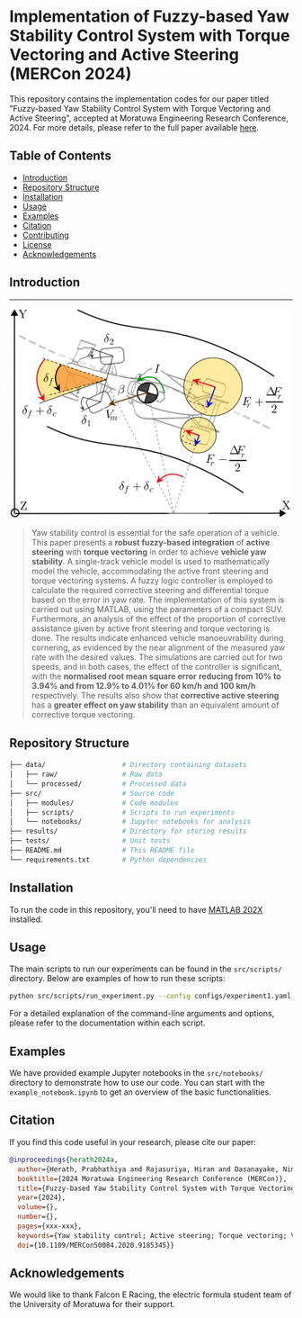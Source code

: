 # Implementation of Fuzzy-based Yaw Stability Control System with Torque Vectoring and Active Steering (MERCon 2024)
This repository contains the implementation codes for our paper titled "Fuzzy-based Yaw Stability Control System with Torque Vectoring and Active Steering", accepted at Moratuwa Engineering Research Conference, 2024. For more details, please refer to the full paper available [here]([link_to_paper](https://ieeexplore.ieee.org/document/9185345)).

## Table of Contents

- [Introduction](#introduction)
- [Repository Structure](#repository-structure)
- [Installation](#installation)
- [Usage](#usage)
- [Examples](#examples)
- [Citation](#citation)
- [Contributing](#contributing)
- [License](#license)
- [Acknowledgements](#acknowledgements)

## Introduction
___
<p align="center">
    <img src="Intro.svg" width="500"> <br>
</p>

[//]: # (### Abstract)

>Yaw stability control is essential for the safe operation of a vehicle. This paper presents a __robust fuzzy-based integration__ of __active steering__ with __torque vectoring__ in order to achieve __vehicle yaw stability__. A single-track vehicle model is used to mathematically model the vehicle, accommodating the active front steering and torque vectoring systems. A fuzzy logic controller is employed to calculate the required corrective steering and differential torque based on the error in yaw rate. The implementation of this system is carried out using MATLAB, using the parameters of a compact SUV. Furthermore, an analysis of the effect of the proportion of corrective assistance given by active front steering and torque vectoring is done. The results indicate enhanced vehicle manoeuvrability during cornering, as evidenced by the near alignment of the measured yaw rate with the desired values. The simulations are carried out for two speeds, and in both cases, the effect of the controller is significant, with the __normalised root mean square error__ __reducing from 10% to 3.94% and from 12.9% to 4.01% for 60 km/h and 100 km/h__ respectively. The results also show that __corrective active steering__ has a __greater effect on yaw stability__ than an equivalent amount of corrective torque vectoring.

## Repository Structure

```bash
├── data/                   # Directory containing datasets
│   ├── raw/                # Raw data
│   └── processed/          # Processed data
├── src/                    # Source code
│   ├── modules/            # Code modules
│   ├── scripts/            # Scripts to run experiments
│   └── notebooks/          # Jupyter notebooks for analysis
├── results/                # Directory for storing results
├── tests/                  # Unit tests
├── README.md               # This README file
└── requirements.txt        # Python dependencies
```

## Installation

To run the code in this repository, you'll need to have [MATLAB 202X](https://www.python.org/downloads/) installed.

## Usage

The main scripts to run our experiments can be found in the `src/scripts/` directory. Below are examples of how to run these scripts:

```sh
python src/scripts/run_experiment.py --config configs/experiment1.yaml
```

For a detailed explanation of the command-line arguments and options, please refer to the documentation within each script.

## Examples

We have provided example Jupyter notebooks in the `src/notebooks/` directory to demonstrate how to use our code. You can start with the `example_notebook.ipynb` to get an overview of the basic functionalities.

## Citation

If you find this code useful in your research, please cite our paper:

```bibtex
@inproceedings{herath2024a,
  author={Herath, Prabhathiya and Rajasuriya, Hiran and Dasanayake, Nimantha and Perera, Shehara and Subasinghe, LU and Gamage, JR},
  booktitle={2024 Moratuwa Engineering Research Conference (MERCon)}, 
  title={Fuzzy-based Yaw Stability Control System with Torque Vectoring and Active Steering}, 
  year={2024},
  volume={},
  number={},
  pages={xxx-xxx},
  keywords={Yaw stability control; Active steering; Torque vectoring; Vehicle dynamics; Fuzzy logic controller},
  doi={10.1109/MERCon50084.2020.9185345}}
```

## Acknowledgements

We would like to thank Falcon E Racing, the electric formula student team of the University of Moratuwa for their support.
